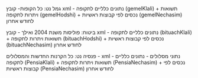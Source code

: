 גמל נט: כל הקופות- קובץ xml - נתונים כלליים לתקופה (gemelKlali) + תשואות ויתרות לתקופה (gemelHodshi) + נכסים לפי קבוצות ראשיות (gemelNechasim) לחודש אחרון

ביטוח: פוליסות משנת 2004 ואילך - קובץ xml - נתונים כלליים לתקופה (bituachKlali) + תשואות ויתרות לתקופה (bituachHodshi) + נכסים לפי קבוצות ראשיות (bituachNechasim) לחודש אחרון

פנסיה נט: כל הקרנות החדשות והמסלולים - xml - נתוני מסלולים - נתונים כלליים לתקופה (PensiaKlali) + תשואות ויתרות לתקופה (PensiaNechasim) + נכסים לפי קבוצות ראשיות (PensiaNechasim) לחודש אחרון


